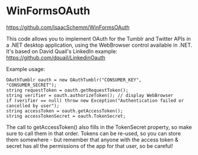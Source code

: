# WinFormsOAuth

https://github.com/IsaacSchemm/WinFormsOAuth

This code allows you to implement OAuth for the Tumblr and Twitter APIs in a .NET desktop application, using the WebBrowser control available in .NET. It's based on David Quail's LinkedIn example: https://github.com/dquail/LinkedinOauth

Example usage:

	OAuthTumblr oauth = new OAuthTumblr("CONSUMER_KEY", "CONSUMER_SECRET");
	string requestToken = oauth.getRequestToken();
	string verifier = oauth.authorizeToken(); // display WebBrowser
	if (verifier == null) throw new Exception("Authentication failed or cancelled by user");
	string accessToken = oauth.getAccessToken();
	string accessTokenSecret = oauth.TokenSecret;

The call to getAccessToken() also fills in the TokenSecret property, so make sure to call them in that order. Tokens can be re-used, so you can store them somewhere - but remember that anyone with the access token & secret has all the permissions of the app for that user, so be careful!
